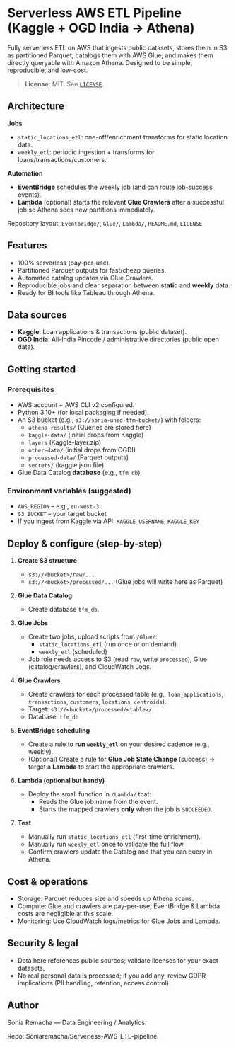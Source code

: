 # Serverless AWS ETL Pipeline (Kaggle + OGD India → Athena)

Fully serverless ETL on AWS that ingests public datasets, stores them in S3 as partitioned Parquet, catalogs them with AWS Glue, and makes them directly queryable with Amazon Athena. Designed to be simple, reproducible, and low-cost.

> **License:** MIT. See [`LICENSE`](./LICENSE).



## Architecture


**Jobs**
- `static_locations_etl`: one-off/enrichment transforms for static location data.
- `weekly_etl`: periodic ingestion + transforms for loans/transactions/customers.

**Automation**
- **EventBridge** schedules the weekly job (and can route job-success events).
- **Lambda** (optional) starts the relevant **Glue Crawlers** after a successful job so Athena sees new partitions immediately.

Repository layout: `Eventbridge/`, `Glue/`, `Lambda/`, `README.md`, `LICENSE`. 



## Features

- 100% serverless (pay-per-use).  
- Partitioned Parquet outputs for fast/cheap queries.  
- Automated catalog updates via Glue Crawlers.  
- Reproducible jobs and clear separation between **static** and **weekly** data.  
- Ready for BI tools like Tableau through Athena.



## Data sources 

- **Kaggle**: Loan applications & transactions (public dataset).  
- **OGD India**: All-India Pincode / administrative directories (public open data).



## Getting started

### Prerequisites
- AWS account + AWS CLI v2 configured.
- Python 3.10+ (for local packaging if needed).
- An S3 bucket (e.g., `s3://sonia-uned-tfm-bucket/`) with folders:
  - `athena-results/` (Queries are stored here)
  - `kaggle-data/` (initial drops from Kaggle)
  - `layers` (Kaggle-layer.zip)
  - `other-data/` (initial drops from OGDI)
  - `processed-data/` (Parquet outputs)
  - `secrets/` (kaggle.json file)
- Glue Data Catalog **database** (e.g., `tfm_db`).

### Environment variables (suggested)
- `AWS_REGION` – e.g., `eu-west-3`
- `S3_BUCKET` – your target bucket
- If you ingest from Kaggle via API: `KAGGLE_USERNAME`, `KAGGLE_KEY`



## Deploy & configure (step-by-step)

1. **Create S3 structure**
   - `s3://<bucket>/raw/...`
   - `s3://<bucket>/processed/...` (Glue jobs will write here as Parquet)

2. **Glue Data Catalog**
   - Create database `tfm_db`.

3. **Glue Jobs**
   - Create two jobs, upload scripts from `/Glue/`:
     - `static_locations_etl` (run once or on demand)
     - `weekly_etl` (scheduled)
   - Job role needs access to S3 (read `raw`, write `processed`), Glue (catalog/crawlers), and CloudWatch Logs.

4. **Glue Crawlers**
   - Create crawlers for each processed table (e.g., `loan_applications`, `transactions`, `customers`, `locations`, `centroids`).
   - Target: `s3://<bucket>/processed/<table>/`
   - Database: `tfm_db`

5. **EventBridge scheduling**
   - Create a rule to **run `weekly_etl`** on your desired cadence (e.g., weekly).
   - (Optional) Create a rule for **Glue Job State Change** (success) → target a **Lambda** to start the appropriate crawlers.

6. **Lambda (optional but handy)**
   - Deploy the small function in `/Lambda/` that:
     - Reads the Glue job name from the event.
     - Starts the mapped crawlers **only** when the job is `SUCCEEDED`.

7. **Test**
   - Manually run `static_locations_etl` (first-time enrichment).
   - Manually run `weekly_etl` once to validate the full flow.
   - Confirm crawlers update the Catalog and that you can query in Athena.



## Cost & operations

- Storage: Parquet reduces size and speeds up Athena scans.
- Compute: Glue and crawlers are pay-per-use; EventBridge & Lambda costs are negligible at this scale.
- Monitoring: Use CloudWatch logs/metrics for Glue Jobs and Lambda.



## Security & legal

- Data here references public sources; validate licenses for your exact datasets.
- No real personal data is processed; if you add any, review GDPR implications (PII handling, retention, access control).



## Author

Sonia Remacha — Data Engineering / Analytics.

Repo: Soniaremacha/Serverless-AWS-ETL-pipeline.
